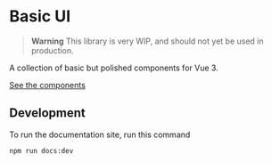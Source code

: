 # Basic UI

> **Warning**
> This library is very WIP, and should not yet be used in production.

A collection of basic but polished components for Vue 3.

[See the components](https://basic-ui.sigveh.no/)

## Development

To run the documentation site, run this command

```
npm run docs:dev
```
